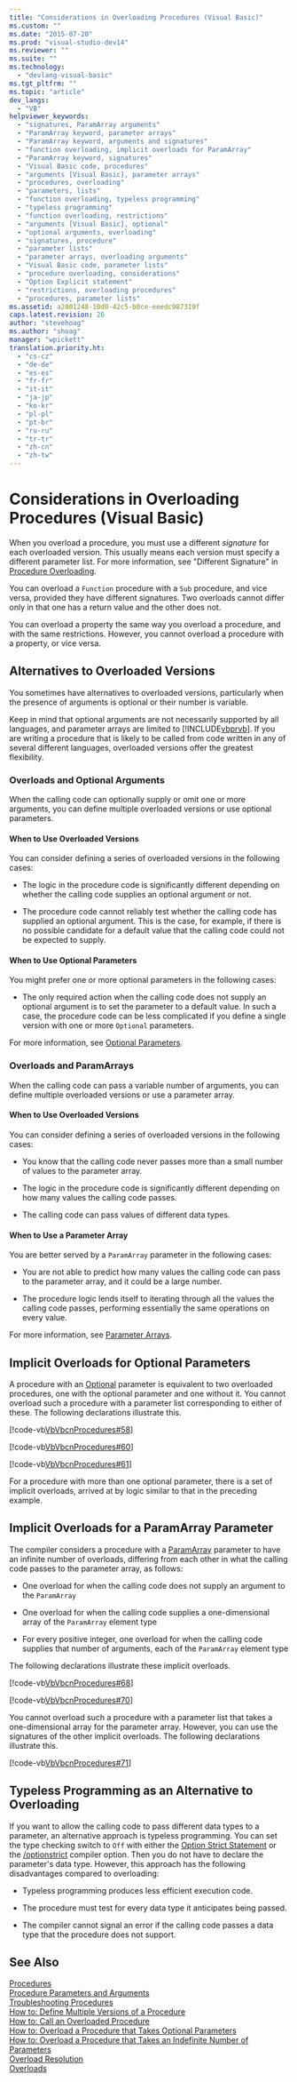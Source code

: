 ```yaml
---
title: "Considerations in Overloading Procedures (Visual Basic)"
ms.custom: ""
ms.date: "2015-07-20"
ms.prod: "visual-studio-dev14"
ms.reviewer: ""
ms.suite: ""
ms.technology: 
  - "devlang-visual-basic"
ms.tgt_pltfrm: ""
ms.topic: "article"
dev_langs: 
  - "VB"
helpviewer_keywords: 
  - "signatures, ParamArray arguments"
  - "ParamArray keyword, parameter arrays"
  - "ParamArray keyword, arguments and signatures"
  - "function overloading, implicit overloads for ParamArray"
  - "ParamArray keyword, signatures"
  - "Visual Basic code, procedures"
  - "arguments [Visual Basic], parameter arrays"
  - "procedures, overloading"
  - "parameters, lists"
  - "function overloading, typeless programming"
  - "typeless programming"
  - "function overloading, restrictions"
  - "arguments [Visual Basic], optional"
  - "optional arguments, overloading"
  - "signatures, procedure"
  - "parameter lists"
  - "parameter arrays, overloading arguments"
  - "Visual Basic code, parameter lists"
  - "procedure overloading, considerations"
  - "Option Explicit statement"
  - "restrictions, overloading procedures"
  - "procedures, parameter lists"
ms.assetid: a2001248-10d0-42c5-b0ce-eeedc987319f
caps.latest.revision: 26
author: "stevehoag"
ms.author: "shoag"
manager: "wpickett"
translation.priority.ht: 
  - "cs-cz"
  - "de-de"
  - "es-es"
  - "fr-fr"
  - "it-it"
  - "ja-jp"
  - "ko-kr"
  - "pl-pl"
  - "pt-br"
  - "ru-ru"
  - "tr-tr"
  - "zh-cn"
  - "zh-tw"
---
```

# Considerations in Overloading Procedures (Visual Basic)
When you overload a procedure, you must use a different *signature* for each overloaded version. This usually means each version must specify a different parameter list. For more information, see "Different Signature" in [Procedure Overloading](../../../visual-basic/language-reference/procedures/procedure-overloading.md).  
  
 You can overload a `Function` procedure with a `Sub` procedure, and vice versa, provided they have different signatures. Two overloads cannot differ only in that one has a return value and the other does not.  
  
 You can overload a property the same way you overload a procedure, and with the same restrictions. However, you cannot overload a procedure with a property, or vice versa.  
  
## Alternatives to Overloaded Versions  
 You sometimes have alternatives to overloaded versions, particularly when the presence of arguments is optional or their number is variable.  
  
 Keep in mind that optional arguments are not necessarily supported by all languages, and parameter arrays are limited to [!INCLUDE[vbprvb](../../../csharp/programming-guide/concepts/linq/includes/vbprvb_md.md)]. If you are writing a procedure that is likely to be called from code written in any of several different languages, overloaded versions offer the greatest flexibility.  
  
### Overloads and Optional Arguments  
 When the calling code can optionally supply or omit one or more arguments, you can define multiple overloaded versions or use optional parameters.  
  
#### When to Use Overloaded Versions  
 You can consider defining a series of overloaded versions in the following cases:  
  
-   The logic in the procedure code is significantly different depending on whether the calling code supplies an optional argument or not.  
  
-   The procedure code cannot reliably test whether the calling code has supplied an optional argument. This is the case, for example, if there is no possible candidate for a default value that the calling code could not be expected to supply.  
  
#### When to Use Optional Parameters  
 You might prefer one or more optional parameters in the following cases:  
  
-   The only required action when the calling code does not supply an optional argument is to set the parameter to a default value. In such a case, the procedure code can be less complicated if you define a single version with one or more `Optional` parameters.  
  
 For more information, see [Optional Parameters](../../../visual-basic/language-reference/procedures/optional-parameters.md).  
  
### Overloads and ParamArrays  
 When the calling code can pass a variable number of arguments, you can define multiple overloaded versions or use a parameter array.  
  
#### When to Use Overloaded Versions  
 You can consider defining a series of overloaded versions in the following cases:  
  
-   You know that the calling code never passes more than a small number of values to the parameter array.  
  
-   The logic in the procedure code is significantly different depending on how many values the calling code passes.  
  
-   The calling code can pass values of different data types.  
  
#### When to Use a Parameter Array  
 You are better served by a `ParamArray` parameter in the following cases:  
  
-   You are not able to predict how many values the calling code can pass to the parameter array, and it could be a large number.  
  
-   The procedure logic lends itself to iterating through all the values the calling code passes, performing essentially the same operations on every value.  
  
 For more information, see [Parameter Arrays](../../../visual-basic/language-reference/procedures/parameter-arrays.md).  
  
## Implicit Overloads for Optional Parameters  
 A procedure with an [Optional](../../../visual-basic/language-reference/modifiers/optional.md) parameter is equivalent to two overloaded procedures, one with the optional parameter and one without it. You cannot overload such a procedure with a parameter list corresponding to either of these. The following declarations illustrate this.  
  
 [!code-vb[VbVbcnProcedures#58](../../../visual-basic/language-reference/procedures/codesnippet/VisualBasic/considerations-in-overloading-procedures_1.vb)]  
  
 [!code-vb[VbVbcnProcedures#60](../../../visual-basic/language-reference/procedures/codesnippet/VisualBasic/considerations-in-overloading-procedures_2.vb)]  
  
 [!code-vb[VbVbcnProcedures#61](../../../visual-basic/language-reference/procedures/codesnippet/VisualBasic/considerations-in-overloading-procedures_3.vb)]  
  
 For a procedure with more than one optional parameter, there is a set of implicit overloads, arrived at by logic similar to that in the preceding example.  
  
## Implicit Overloads for a ParamArray Parameter  
 The compiler considers a procedure with a [ParamArray](../../../visual-basic/language-reference/modifiers/paramarray.md) parameter to have an infinite number of overloads, differing from each other in what the calling code passes to the parameter array, as follows:  
  
-   One overload for when the calling code does not supply an argument to the `ParamArray`  
  
-   One overload for when the calling code supplies a one-dimensional array of the `ParamArray` element type  
  
-   For every positive integer, one overload for when the calling code supplies that number of arguments, each of the `ParamArray` element type  
  
 The following declarations illustrate these implicit overloads.  
  
 [!code-vb[VbVbcnProcedures#68](../../../visual-basic/language-reference/procedures/codesnippet/VisualBasic/considerations-in-overloading-procedures_4.vb)]  
  
 [!code-vb[VbVbcnProcedures#70](../../../visual-basic/language-reference/procedures/codesnippet/VisualBasic/considerations-in-overloading-procedures_5.vb)]  
  
 You cannot overload such a procedure with a parameter list that takes a one-dimensional array for the parameter array. However, you can use the signatures of the other implicit overloads. The following declarations illustrate this.  
  
 [!code-vb[VbVbcnProcedures#71](../../../visual-basic/language-reference/procedures/codesnippet/VisualBasic/considerations-in-overloading-procedures_6.vb)]  
  
## Typeless Programming as an Alternative to Overloading  
 If you want to allow the calling code to pass different data types to a parameter, an alternative approach is typeless programming. You can set the type checking switch to `Off` with either the [Option Strict Statement](../../../visual-basic/language-reference/statements/option-strict-statement.md) or the [/optionstrict](../../../visual-basic/reference/command-line-compiler/optionstrict.md) compiler option. Then you do not have to declare the parameter's data type. However, this approach has the following disadvantages compared to overloading:  
  
-   Typeless programming produces less efficient execution code.  
  
-   The procedure must test for every data type it anticipates being passed.  
  
-   The compiler cannot signal an error if the calling code passes a data type that the procedure does not support.  
  
## See Also  
 [Procedures](../../../visual-basic/language-reference/procedures/index.md)   
 [Procedure Parameters and Arguments](../../../visual-basic/language-reference/procedures/procedure-parameters-and-arguments.md)   
 [Troubleshooting Procedures](../../../visual-basic/language-reference/procedures/troubleshooting-procedures.md)   
 [How to: Define Multiple Versions of a Procedure](../../../visual-basic/language-reference/procedures/how-to-define-multiple-versions-of-a-procedure.md)   
 [How to: Call an Overloaded Procedure](../../../visual-basic/language-reference/procedures/how-to-call-an-overloaded-procedure.md)   
 [How to: Overload a Procedure that Takes Optional Parameters](../../../visual-basic/language-reference/procedures/how-to-overload-a-procedure-that-takes-optional-parameters.md)   
 [How to: Overload a Procedure that Takes an Indefinite Number of Parameters](../../../visual-basic/language-reference/procedures/how-to-overload-a-procedure-that-takes-an-indefinite-number-of-parameters.md)   
 [Overload Resolution](../../../visual-basic/language-reference/procedures/overload-resolution.md)   
 [Overloads](../../../visual-basic/language-reference/modifiers/overloads.md)